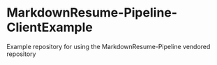 # MarkdownResume-Pipeline-ClientExample

Example repository for using the MarkdownResume-Pipeline vendored repository 